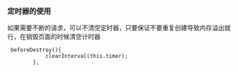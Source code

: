 ### 定时器的使用

   如果需要不断的请求，可以不清空定时器，只要保证不要重复创建导致内存溢出就行，在销毁页面的时候清空计时器

```
 beforeDestroy(){
            clearInterval(this.timer);
        },
```

